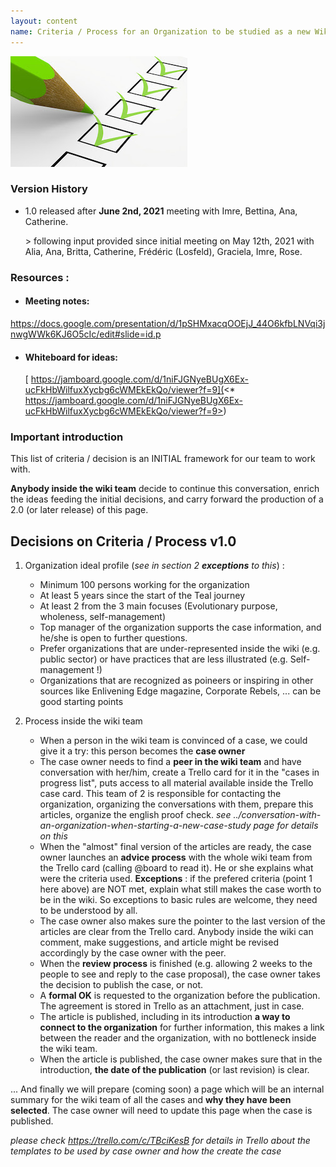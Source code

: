 ```yaml
---
layout: content
name: Criteria / Process for an Organization to be studied as a new Wiki case
---
```

![](/media/criteria.jpg)

### Version History

* 1.0 released after **June 2nd, 2021** meeting with Imre, Bettina, Ana, Catherine. 

  \> following input provided since initial meeting on May 12th, 2021 with Alia, Ana, Britta, Catherine, Frédéric (Losfeld), Graciela, Imre, Rose.

### Resources :

* #### Meeting notes:

<https://docs.google.com/presentation/d/1pSHMxacqOOEjJ_44O6kfbLNVqi3jnwgWWk6KJ6O5cIc/edit#slide=id.p>

* #### [](https://docs.google.com/presentation/d/1pSHMxacqOOEjJ_44O6kfbLNVqi3jnwgWWk6KJ6O5cIc/edit#slide=id.p)Whiteboard for ideas:

  [ https://jamboard.google.com/d/1niFJGNyeBUgX6Ex-ucFkHbWilfuxXycbg6cWMEkEkQo/viewer?f=9](<*  https://jamboard.google.com/d/1niFJGNyeBUgX6Ex-ucFkHbWilfuxXycbg6cWMEkEkQo/viewer?f=9>)

### [](<*  https://jamboard.google.com/d/1niFJGNyeBUgX6Ex-ucFkHbWilfuxXycbg6cWMEkEkQo/viewer?f=9>)Important introduction

This list of criteria / decision is an INITIAL framework for our team to work with. 

**Anybody inside the wiki team** decide to continue this conversation, enrich the ideas feeding the initial decisions, and carry forward the production of a 2.0 (or later release) of this page.

## Decisions on Criteria / Process v1.0

1. Organization ideal profile (*see in section 2 **exceptions** to this*) : 

   * Minimum 100 persons working for the organization
   * At least 5 years since the start of the Teal journey
   * At least 2 from the 3 main focuses (Evolutionary purpose, wholeness, self-management)
   * Top manager of the organization supports the case information, and he/she is open to further questions.
   * Prefer organizations that are under-represented inside the wiki (e.g. public sector) or have practices that are less illustrated (e.g. Self-management !)
   * Organizations that are recognized as poineers or inspiring in other sources like Enlivening Edge magazine, Corporate Rebels, ... can be good starting points
2. Process inside the wiki team

   * When a person in the wiki team is convinced of a case, we could give it a try: this person becomes the **case owner**
   * The case owner needs to find a **peer in the wiki team** and have conversation with her/him, create a Trello card for it in the "cases in progress list", puts access to all material available inside the Trello case card. This team of 2 is responsible for contacting the organization, organizing the conversations with them, prepare this articles, organize the english proof check. *see ../conversation-with-an-organization-when-starting-a-new-case-study page for details on this* 
   * When the "almost" final version of the articles are ready, the case owner launches an **advice process** with the whole wiki team from the Trello card (calling @board to read it). He or she explains what were the criteria used. **Exceptions** : if the prefered criteria (point 1 here above) are NOT met, explain what still makes the case worth to be in the wiki. So exceptions to basic rules are welcome, they need to be understood by all.
   * The case owner also makes sure the pointer to the last version of the articles are clear from the Trello card. Anybody inside the wiki can comment, make suggestions, and article might be revised accordingly by the case owner with the peer.
   * When the **review process** is finished (e.g. allowing 2 weeks to the people to see and reply to the case proposal), the case owner takes the decision to publish the case, or not.
   * A **formal OK** is requested to the organization before the publication. The agreement is stored in Trello as an attachment, just in case.
   * The article is published, including in its introduction **a way to connect to the organization** for further information, this makes a link between the reader and the organization, with no bottleneck inside the wiki team.
   * When the article is published, the case owner makes sure that in the introduction, **the date of the publication** (or last revision) is clear.

... And finally we will prepare (coming soon) a page which will be an internal summary for the wiki team of all the cases and **why they have been selected**. The case owner will need to update this page when the case is published.

*please check <https://trello.com/c/TBciKesB> for details in Trello about the templates to be used by case owner and how the create the case*